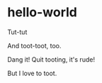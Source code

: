 hello-world
===========

Tut-tut

And toot-toot, too.

Dang it!  Quit tooting, it's rude!

But I love to toot.

